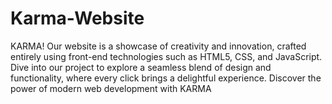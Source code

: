 # Karma-Website
KARMA! Our website is a showcase of creativity and innovation, crafted entirely using front-end technologies such as HTML5, CSS, and JavaScript. Dive into our project to explore a seamless blend of design and functionality, where every click brings a delightful experience. Discover the power of modern web development with KARMA
